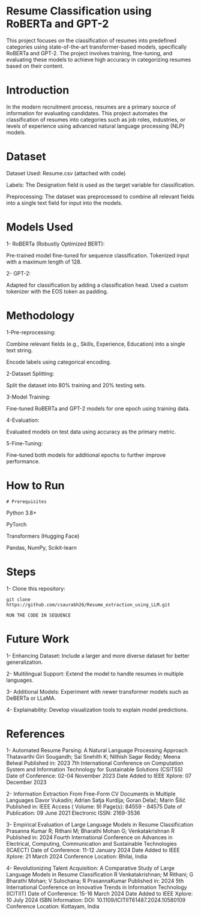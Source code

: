 # Resume Classification using RoBERTa and GPT-2
This project focuses on the classification of resumes into predefined categories using state-of-the-art transformer-based models, specifically RoBERTa and GPT-2. The project involves training, fine-tuning, and evaluating these models to achieve high accuracy in categorizing resumes based on their content.

# Introduction
In the modern recruitment process, resumes are a primary source of information for evaluating candidates. This project automates the classification of resumes into categories such as job roles, industries, or levels of experience using advanced natural language processing (NLP) models.
# Dataset

Dataset Used: Resume.csv (attached with code)

Labels: The Designation field is used as the target variable for classification.

Preprocessing: The dataset was preprocessed to combine all relevant fields into a single text field for input into the models.
# Models Used

1- RoBERTa (Robustly Optimized BERT):

Pre-trained model fine-tuned for sequence classification.
Tokenized input with a maximum length of 128.

2- GPT-2:

Adapted for classification by adding a classification head.
Used a custom tokenizer with the EOS token as padding.

# Methodology

1-Pre-reprocessing:

Combine relevant fields (e.g., Skills, Experience, Education) into a single text string.

Encode labels using categorical encoding.

2-Dataset Splitting:

Split the dataset into 80% training and 20% testing sets.

3-Model Training:

Fine-tuned RoBERTa and GPT-2 models for one epoch using training data.

4-Evaluation:

Evaluated models on test data using accuracy as the primary metric.

5-Fine-Tuning:

Fine-tuned both models for additional epochs to further improve performance.

# How to Run

    # Prerequisites

Python 3.8+

PyTorch

Transformers (Hugging Face)

Pandas, NumPy, Scikit-learn

# Steps

1- Clone this repository:

    git clone https://github.com/csaurabh26/Resume_extraction_using_LLM.git
    
    RUN THE CODE IN SEQUENCE 


# Future Work

1- Enhancing Dataset: Include a larger and more diverse dataset for better generalization.

2- Multilingual Support: Extend the model to handle resumes in multiple languages.

3- Additional Models: Experiment with newer transformer models such as DeBERTa or LLaMA.

4- Explainability: Develop visualization tools to explain model predictions.

# References
1-	Automated Resume Parsing: A Natural Language Processing Approach
Thatavarthi Giri Sougandh; Sai Snehith K; Nithish Sagar Reddy; Meena Belwal
Published in: 2023 7th International Conference on Computation System and Information Technology for Sustainable Solutions (CSITSS)
Date of Conference: 02-04 November 2023
Date Added to IEEE Xplore: 07 December 2023

2-	Information Extraction From Free-Form CV Documents in Multiple Languages
Davor Vukadin; Adrian Satja Kurdija; Goran Delač; Marin Šilić
Published in: IEEE Access ( Volume: 9)
Page(s): 84559 - 84575
Date of Publication: 09 June 2021 
Electronic ISSN: 2169-3536

3-	Empirical Evaluation of Large Language Models in Resume Classification
Prasanna Kumar R; Rithani M; Bharathi Mohan G; Venkatakrishnan R
Published in: 2024 Fourth International Conference on Advances in Electrical, Computing, Communication and Sustainable Technologies (ICAECT)
Date of Conference: 11-12 January 2024
Date Added to IEEE Xplore: 21 March 2024 
Conference Location: Bhilai, India

4-	Revolutionizing Talent Acquisition: A Comparative Study of Large Language Models in Resume Classification
R Venkatakrishnan; M Rithani; G Bharathi Mohan; V Sulochana; R PrasannaKumar
Published in: 2024 5th International Conference on Innovative Trends in Information Technology (ICITIIT)
Date of Conference: 15-16 March 2024
Date Added to IEEE Xplore: 10 July 2024
ISBN Information:
DOI: 10.1109/ICITIIT61487.2024.10580109
Conference Location: Kottayam, India

